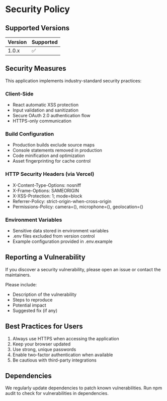 # Security Policy

## Supported Versions

| Version | Supported          |
| ------- | ------------------ |
| 1.0.x   | :white_check_mark: |

## Security Measures

This application implements industry-standard security practices:

### Client-Side
- React automatic XSS protection
- Input validation and sanitization  
- Secure OAuth 2.0 authentication flow
- HTTPS-only communication

### Build Configuration
- Production builds exclude source maps
- Console statements removed in production
- Code minification and optimization
- Asset fingerprinting for cache control

### HTTP Security Headers (via Vercel)
- X-Content-Type-Options: nosniff
- X-Frame-Options: SAMEORIGIN
- X-XSS-Protection: 1; mode=block
- Referrer-Policy: strict-origin-when-cross-origin
- Permissions-Policy: camera=(), microphone=(), geolocation=()

### Environment Variables
- Sensitive data stored in environment variables
- .env files excluded from version control
- Example configuration provided in .env.example

## Reporting a Vulnerability

If you discover a security vulnerability, please open an issue or contact the maintainers.

Please include:
- Description of the vulnerability
- Steps to reproduce
- Potential impact
- Suggested fix (if any)

## Best Practices for Users

1. Always use HTTPS when accessing the application
2. Keep your browser updated
3. Use strong, unique passwords
4. Enable two-factor authentication when available
5. Be cautious with third-party integrations

## Dependencies

We regularly update dependencies to patch known vulnerabilities.
Run npm audit to check for vulnerabilities in dependencies.
